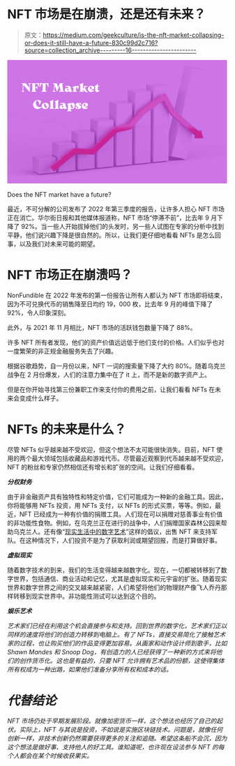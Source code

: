 # NFT 市场是在崩溃，还是还有未来？

> 原文：<https://medium.com/geekculture/is-the-nft-market-collapsing-or-does-it-still-have-a-future-830c99d2c716?source=collection_archive---------16----------------------->

![](img/962fe644f3b74e2edf5c1d7c3ac58f77.png)

Does the NFT market have a future?

最近，不可分解的公司发布了 2022 年第三季度的报告，让许多人担心 NFT 市场正在消亡。华尔街日报和其他媒体报道称，NFT 市场“停滞不前”，比去年 9 月下降了 92%。当一些人开始拔掉他们的头发时，另一些人试图在专家的分析中找到平静，他们说兴趣下降是很自然的。所以，让我们更仔细地看看 NFTs 是怎么回事，以及我们对未来可能的期望。

# **NFT 市场正在崩溃吗？**

NonFundible 在 2022 年发布的第一份报告让所有人都认为 NFT 市场即将结束，因为不可兑换代币的销售降至日均约 19，000 枚，比去年 9 月的峰值下降了 92%，令人印象深刻。

此外，与 2021 年 11 月相比，NFT 市场的活跃钱包数量下降了 88%。

许多 NFT 所有者发现，他们的资产价值远远低于他们支付的价格。人们似乎也对一度繁荣的非正规金融服务失去了兴趣。

根据谷歌趋势，自一月份以来，NFT 一词的搜索量下降了大约 80%。随着乌克兰战争在 2 月份爆发，人们的注意力集中在了 it 上，而不是新的数字资产上。

但是在你开始寻找第三份兼职工作来支付你的费用之前，让我们看看 NFTs 在未来会变成什么样子。

# **NFTs 的未来是什么？**

尽管 NFTs 似乎越来越不受欢迎，但这个想法不太可能很快消失。目前，NFT 使用的两个最大领域包括收藏品和游戏代币。尽管最近观察到代币越来越不受欢迎，NFT 的粉丝和专家仍然相信还有增长和扩张的空间。让我们仔细看看。

***分权财务***

由于非金融资产具有独特性和特定价值，它们可能成为一种新的金融工具。因此，你将能够用 NFTs 投资，用 NFTs 支付，以 NFTs 的形式买票，等等。例如，最近，NFT 已经成为一种有价值的捐赠工具。人们现在可以捐赠对慈善事业有价值的非功能性食物。例如，在乌克兰正在进行的战争中，人们捐赠国家森林公园来帮助乌克兰人。还有像“[现实生活中的数字艺术](https://opensea.io/collection/ukrainianartforlife)”这样的倡议，出售 NFT 来支持军队。在这种情况下，人们投资不是为了获取利润或期望回报，而是打算做好事。

***虚拟现实***

随着数字技术的到来，我们的生活变得越来越数字化。现在，一切都被转移到了数字世界，包括通信、商业活动和记忆，尤其是虚拟现实和元宇宙的扩张。随着现实世界和数字世界之间的交叉越来越紧密，人们希望将他们的物理财产像飞人乔丹那样转移到现实世界中。非功能性测试可以达到这个目的。

***娱乐艺术***

*艺术家们已经在利用这个机会直接参与和支持。回到世界的数字化，艺术家们正以同样的速度将他们的创造力转移到电脑上。有了 NFTs，直接交易简化了接触艺术家的过程，也让购买他们的作品变得更加容易。从画家和动作设计师到歌手，比如 Shawn Mandes 和 Snoop Dog，有创造力的人已经获得了一种新的方式来将他们的创作货币化。这也是有益的，只要 NFT 允许拥有艺术品的份额，这使得集体所有权成为一种出路，如果他们准备分享所有权和成本的话。*

# ***代替结论***

*NFT 市场仍处于早期发展阶段。就像加密货币一样，这个想法也经历了自己的起伏。实际上，NFT 与其说是投资，不如说是实施区块链技术。问题是，就像任何创新一样，非技术创新仍然需要获得更多的关注和追随。希望这条船不会沉，因为这个想法是做好事、支持他人的好工具。谁知道呢，也许现在设法参与 NFT 的每个人都会在某个时候收获果实。*